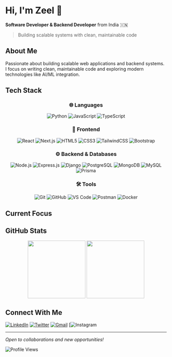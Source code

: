 # Hi, I'm Zeel 👋

**Software Developer & Backend Developer** from India 🇮🇳

> Building scalable systems with clean, maintainable code

## About Me

Passionate about building scalable web applications and backend systems. I focus on writing clean, maintainable code and exploring modern technologies like AI/ML integration.

## Tech Stack

<div align="center">

### 🌐 Languages  
![Python](https://img.shields.io/badge/Python-3776AB?style=for-the-badge&logo=python&logoColor=white)
![JavaScript](https://img.shields.io/badge/JavaScript-F7DF1E?style=for-the-badge&logo=javascript&logoColor=black)
![TypeScript](https://img.shields.io/badge/TypeScript-3178C6?style=for-the-badge&logo=typescript&logoColor=white)

### 🎨 Frontend  
![React](https://img.shields.io/badge/React-20232A?style=for-the-badge&logo=react&logoColor=61DAFB)
![Next.js](https://img.shields.io/badge/Next.js-000000?style=for-the-badge&logo=nextdotjs&logoColor=white)
![HTML5](https://img.shields.io/badge/HTML5-E34F26?style=for-the-badge&logo=html5&logoColor=white)
![CSS3](https://img.shields.io/badge/CSS3-1572B6?style=for-the-badge&logo=css3&logoColor=white)
![TailwindCSS](https://img.shields.io/badge/Tailwind_CSS-38B2AC?style=for-the-badge&logo=tailwind-css&logoColor=white)
![Bootstrap](https://img.shields.io/badge/Bootstrap-563D7C?style=for-the-badge&logo=bootstrap&logoColor=white)

### ⚙️ Backend & Databases  
![Node.js](https://img.shields.io/badge/Node.js-339933?style=for-the-badge&logo=nodedotjs&logoColor=white)
![Express.js](https://img.shields.io/badge/Express.js-000000?style=for-the-badge&logo=express&logoColor=white)
![Django](https://img.shields.io/badge/Django-092E20?style=for-the-badge&logo=django&logoColor=white)
![PostgreSQL](https://img.shields.io/badge/PostgreSQL-336791?style=for-the-badge&logo=postgresql&logoColor=white)
![MongoDB](https://img.shields.io/badge/MongoDB-4EA94B?style=for-the-badge&logo=mongodb&logoColor=white)
![MySQL](https://img.shields.io/badge/MySQL-4479A1?style=for-the-badge&logo=mysql&logoColor=white)
![Prisma](https://img.shields.io/badge/Prisma-2D3748?style=for-the-badge&logo=prisma&logoColor=white)

### 🛠️ Tools  
![Git](https://img.shields.io/badge/Git-F05032?style=for-the-badge&logo=git&logoColor=white)
![GitHub](https://img.shields.io/badge/GitHub-181717?style=for-the-badge&logo=github&logoColor=white)
![VS Code](https://img.shields.io/badge/VS_Code-007ACC?style=for-the-badge&logo=visual-studio-code&logoColor=white)
![Postman](https://img.shields.io/badge/Postman-FF6C37?style=for-the-badge&logo=postman&logoColor=white)
![Docker](https://img.shields.io/badge/Docker-2496ED?style=for-the-badge&logo=docker&logoColor=white)

</div>



## Current Focus



## GitHub Stats

<div align="center">
  <img height="180em" src="https://github-readme-stats.vercel.app/api?username=JasaniZeel4827&show_icons=true&theme=dark&include_all_commits=true&count_private=true"/>
  <img height="180em" src="https://github-readme-stats.vercel.app/api/top-langs/?username=JasaniZeel4827&layout=compact&theme=dark"/>
</div>

## Connect With Me

[![LinkedIn](https://img.shields.io/badge/LinkedIn-0077B5?style=flat&logo=linkedin&logoColor=white)](https://www.linkedin.com/in/zeel-jasani-808417365/)
[![Twitter](https://img.shields.io/badge/Twitter-1DA1F2?style=flat&logo=twitter&logoColor=white)](https://x.com/deltapixel3777?t=HUWoM2RW0FI1kVDVC1OBmw&s=08)
[![Gmail](https://img.shields.io/badge/Gmail-D14836?style=flat&logo=gmail&logoColor=white)](mailto:jasanizeel487@gmail.com)
[![Instagram](https://www.instagram.com/___zeelll___?igsh=MTZjZ2NmNG5wMGk5NA==)

---

*Open to collaborations and new opportunities!*

![Profile Views](https://komarev.com/ghpvc/?username=JasaniZeel4827&style=flat&color=blue)
